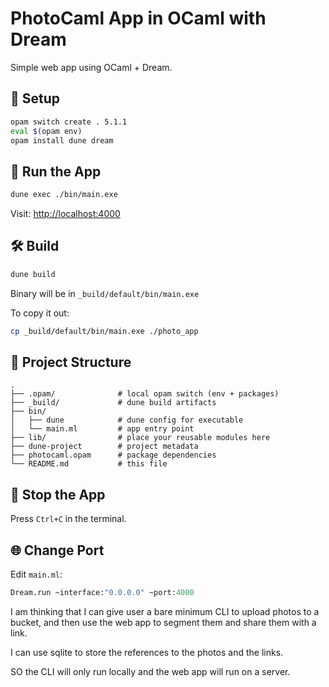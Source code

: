# PhotoCaml App in OCaml with Dream

Simple web app using OCaml + Dream.

## 🔧 Setup

```bash
opam switch create . 5.1.1
eval $(opam env)
opam install dune dream
```

## 🚀 Run the App

```bash
dune exec ./bin/main.exe
```

Visit: [http://localhost:4000](http://localhost:4000)

## 🛠 Build

```bash
dune build
```

Binary will be in `_build/default/bin/main.exe`

To copy it out:

```bash
cp _build/default/bin/main.exe ./photo_app
```

## 🧱 Project Structure

```
.
├── .opam/              # local opam switch (env + packages)
├── _build/             # dune build artifacts
├── bin/
│   ├── dune            # dune config for executable
│   └── main.ml         # app entry point
├── lib/                # place your reusable modules here
├── dune-project        # project metadata
├── photocaml.opam      # package dependencies
└── README.md           # this file
```

## 🛑 Stop the App

Press `Ctrl+C` in the terminal.

## 🌐 Change Port

Edit `main.ml`:

```ocaml
Dream.run ~interface:"0.0.0.0" ~port:4000
```


I am thinking that I can give user a bare minimum CLI to upload photos to a bucket, and then use the web app to segment them and share them with a link.

I can use sqlite to store the references to the photos and the links.

SO the CLI will only run locally and the web app will run on a server.
